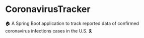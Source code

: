 # CoronavirusTracker
:house: A Spring Boot application to track reported data of confirmed coronavirus infections cases in the U.S. :reminder_ribbon: 
